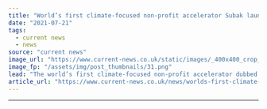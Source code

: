 ```yaml
---
title: "World’s first climate-focused non-profit accelerator Subak launched"
date: "2021-07-21"
tags: 
  - current news
  - news
source: "current news"
image_url: "https://www.current-news.co.uk/static/images/_400x400_crop_center-center/cropped-Baroness-Bryony-Worthington-Subak-House-of-Lords-Credit-Subak.png"
image_fp: "/assets/img/post_thumbnails/31.png"
lead: "​The world’s first climate-focused non-profit accelerator dubbed Subak has been launched in London, its founding members have said."
article_url: "https://www.current-news.co.uk/news/worlds-first-climate-focused-non-profit-accelerator-subak-launched?utm_source=rss-feeds&utm_medium=rss&utm_campaign=rss"
---
```


---
